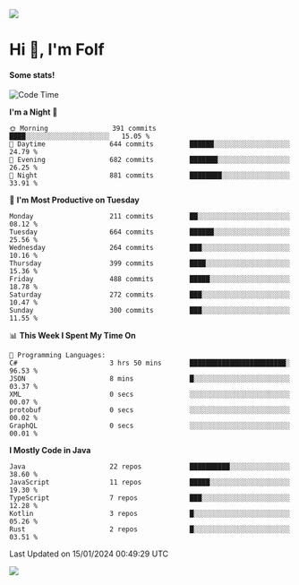 <img src="https://komarev.com/ghpvc/?username=itsfolf"/>
<h1>Hi 👋, I'm Folf</h1>


#### Some stats!
<!--START_SECTION:waka-->
![Code Time](http://img.shields.io/badge/Code%20Time-2%2C093%20hrs%204%20mins-blue)

**I'm a Night 🦉** 

```text
🌞 Morning                391 commits         ████░░░░░░░░░░░░░░░░░░░░░   15.05 % 
🌆 Daytime                644 commits         ██████░░░░░░░░░░░░░░░░░░░   24.79 % 
🌃 Evening                682 commits         ███████░░░░░░░░░░░░░░░░░░   26.25 % 
🌙 Night                  881 commits         ████████░░░░░░░░░░░░░░░░░   33.91 % 
```
📅 **I'm Most Productive on Tuesday** 

```text
Monday                   211 commits         ██░░░░░░░░░░░░░░░░░░░░░░░   08.12 % 
Tuesday                  664 commits         ██████░░░░░░░░░░░░░░░░░░░   25.56 % 
Wednesday                264 commits         ███░░░░░░░░░░░░░░░░░░░░░░   10.16 % 
Thursday                 399 commits         ████░░░░░░░░░░░░░░░░░░░░░   15.36 % 
Friday                   488 commits         █████░░░░░░░░░░░░░░░░░░░░   18.78 % 
Saturday                 272 commits         ███░░░░░░░░░░░░░░░░░░░░░░   10.47 % 
Sunday                   300 commits         ███░░░░░░░░░░░░░░░░░░░░░░   11.55 % 
```


📊 **This Week I Spent My Time On** 

```text
💬 Programming Languages: 
C#                       3 hrs 50 mins       ████████████████████████░   96.53 % 
JSON                     8 mins              █░░░░░░░░░░░░░░░░░░░░░░░░   03.37 % 
XML                      0 secs              ░░░░░░░░░░░░░░░░░░░░░░░░░   00.07 % 
protobuf                 0 secs              ░░░░░░░░░░░░░░░░░░░░░░░░░   00.02 % 
GraphQL                  0 secs              ░░░░░░░░░░░░░░░░░░░░░░░░░   00.01 % 
```

**I Mostly Code in Java** 

```text
Java                     22 repos            ██████████░░░░░░░░░░░░░░░   38.60 % 
JavaScript               11 repos            █████░░░░░░░░░░░░░░░░░░░░   19.30 % 
TypeScript               7 repos             ███░░░░░░░░░░░░░░░░░░░░░░   12.28 % 
Kotlin                   3 repos             █░░░░░░░░░░░░░░░░░░░░░░░░   05.26 % 
Rust                     2 repos             █░░░░░░░░░░░░░░░░░░░░░░░░   03.51 % 
```




 Last Updated on 15/01/2024 00:49:29 UTC
<!--END_SECTION:waka-->
<a src="https://discord.com/users/1090088995976925305"><img src="https://lanyard-profile-readme.vercel.app/api/1090088995976925305"/></a></td> 
